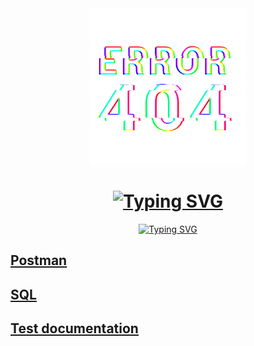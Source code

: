 <div id="header" align="center">
  <img src="https://github.com/SaintFLOK/SaintFLOK/blob/645f1203cf04e0c4aae81ef099e5fdf6a7efc2e5/assets/404.gif" width="250"/>
<h1 align="center"><a href="https://git.io/typing-svg"><img src="https://readme-typing-svg.herokuapp.com?color=53F754&center=true&vCenter=true&lines=Hi!+Welcome+to+my+profile!" alt="Typing SVG" /></a></h1>
<a href="https://git.io/typing-svg"><img src="https://readme-typing-svg.herokuapp.com?color=53F754&center=true&vCenter=true&lines=Check+out+my+portfolio:" alt="Typing SVG" /></a>
</div>
<div>
<h2> <a href="https://github.com/SaintFLOK/Postman.git" target="_blank">Postman</a></h2>
</div>
<div>
<h2> <a href="https://github.com/SaintFLOK/SQL.git" target="_blank">SQL</a></h2>
</div>
<div>
<h2> <a href="https://docs.google.com/spreadsheets/d/1QncBvcoRoVqpYFm7Q2CTlD1mUlOlkU-S3Q1Iij2_JeI/edit?usp=sharing" target="_blank">Test documentation</a></h2>
</div>

